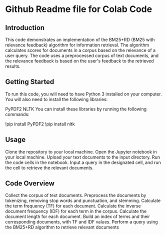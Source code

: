 # Github Readme file for Colab Code
## Introduction
This code demonstrates an implementation of the BM25+RD (BM25 with relevance feedback) algorithm for information retrieval. The algorithm calculates scores for documents in a corpus based on the relevance of a user query. The code uses a preprocessed corpus of text documents, and the relevance feedback is based on the user's feedback to the retrieved results.

## Getting Started
To run this code, you will need to have Python 3 installed on your computer. You will also need to install the following libraries:

PyPDF2
NLTK
You can install these libraries by running the following commands:

!pip install PyPDF2
!pip install nltk


## Usage
Clone the repository to your local machine.
Open the Jupyter notebook in your local machine.
Upload your text documents to the input directory.
Run the code cells in the notebook.
Input a query in the designated cell, and run the cell to retrieve the relevant documents.
## Code Overview
Collect the corpus of text documents.
Preprocess the documents by tokenizing, removing stop words and punctuation, and stemming.
Calculate the term frequency (TF) for each document.
Calculate the inverse document frequency (IDF) for each term in the corpus.
Calculate the document length for each document.
Build an index of terms and their corresponding documents, with TF and IDF values.
Perform a query using the BM25+RD algorithm to retrieve relevant documents
